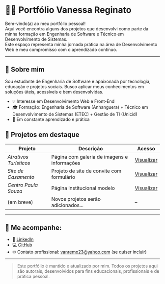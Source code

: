 # 👩‍💻 Portfólio Vanessa Reginato

Bem-vindo(a) ao meu portfólio pessoal!  
Aqui você encontra alguns dos projetos que desenvolvi como parte da minha formação em Engenharia de Software e Técnico em Desenvolvimento de Sistemas.  
Este espaço representa minha jornada prática na área de Desenvolvimento Web e meu compromisso com o aprendizado contínuo.

---

## 🌟 Sobre mim

Sou estudante de Engenharia de Software e apaixonada por tecnologia, educação e projetos sociais. Busco aplicar meus conhecimentos em soluções úteis, acessíveis e bem desenvolvidas.

- 💡 Interesse em Desenvolvimento Web e Front-End
- 🎓 Formação: Engenharia de Software (Anhanguera) + Técnico em Desenvolvimento de Sistemas (ETEC) + Gestão de TI (Unicid)
- 🚀 Em constante aprendizado e prática


## 📁 Projetos em destaque

| Projeto                    | Descrição                                        | Acesso |
|----------------------------|--------------------------------------------------|--------|
| *Atrativos Turísticos*   | Página com galeria de imagens e informações     | [Visualizar](https://vanremo.github.io/atrativos-turisticos/) |
| *Site de Casamento*      | Projeto de site de convite com formulário       | [Visualizar](https://vanremo.github.io/site-casamento/) |
| *Centro Paula Souza*     | Página institucional modelo                     | [Visualizar](https://vanremo.github.io/centro-paula-sousa/) |
| (em breve)               | Novos projetos serão adicionados...             | –      |

---

## 🔗 Me acompanhe:

- 💼 [LinkedIn](https://www.linkedin.com/in/vanremo23)
- 💻 [GitHub](https://github.com/vanremo)
- ✉ Contato profissional: vanremo23@yahoo.com (se quiser incluir)

---

> Este portfólio é mantido e atualizado por mim. Todos os projetos aqui são autorais, desenvolvidos para fins educacionais, profissionais e de prática pessoal.
